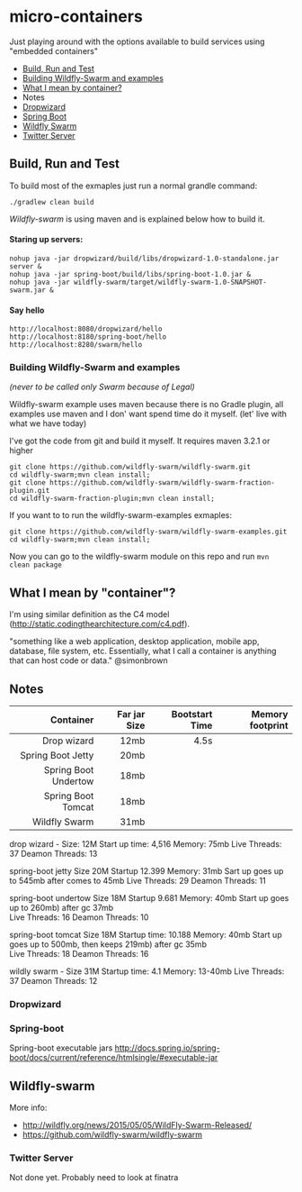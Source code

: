 # micro-containers

Just playing around with the options available to build services using "embedded containers" 


* [Build, Run and Test](#build-run-and-test)
 * [Building Wildfly-Swarm and examples](#building-wildfly-swarm-and-examples)
* [What I mean by container?](#what-i-mean-by-container)
* Notes
 * [Dropwizard](#dropwizard)
 * [Spring Boot](#spring-boot)
 * [Wildfly Swarm](#wildfly-swarm)
 * [Twitter Server](#twitter-server)


## Build, Run and Test

To build most of the exmaples just run a normal grandle command:

    ./gradlew clean build
        
*Wildfly-swarm* is using maven and is explained below how to build it. 

#### Staring up servers:

    nohup java -jar dropwizard/build/libs/dropwizard-1.0-standalone.jar server &
    nohup java -jar spring-boot/build/libs/spring-boot-1.0.jar &
    nohup java -jar wildfly-swarm/target/wildfly-swarm-1.0-SNAPSHOT-swarm.jar &
   
#### Say hello   
   
    http://localhost:8080/dropwizard/hello
    http://localhost:8180/spring-boot/hello
    http://localhost:8280/swarm/hello
 
### Building Wildfly-Swarm and examples 
*(never to be called only Swarm because of Legal)*
 
Wildfly-swarm example uses maven because there is no Gradle plugin, all examples use maven and I don' want spend time do it myself. (let' live with what we have today)  
 
I've got the code from git and build it myself. It requires maven 3.2.1 or higher
 
    git clone https://github.com/wildfly-swarm/wildfly-swarm.git
    cd wildfly-swarm;mvn clean install;
    git clone https://github.com/wildfly-swarm/wildfly-swarm-fraction-plugin.git
    cd wildfly-swarm-fraction-plugin;mvn clean install;

If you want to to run the wildfly-swarm-examples exmaples:

    git clone https://github.com/wildfly-swarm/wildfly-swarm-examples.git
    cd wildfly-swarm;mvn clean install;
    
Now you can go to the wildfly-swarm module on this repo and run `mvn clean package`     
        

## What I mean by "container"?
I'm using similar definition as the C4 model  (http://static.codingthearchitecture.com/c4.pdf).
 
"something like a web application, desktop application, mobile app, database, file system, etc. Essentially, what I call a container is anything that can host code or data." @simonbrown

## Notes


|Container               | Far jar Size | Bootstart Time | Memory footprint | 
|-----------------------:|-------------:|---------------:|-----------------:|
|Drop wizard             |12mb          | 4.5s           |                  |
|Spring Boot Jetty       |20mb
|Spring Boot Undertow    |18mb
|Spring Boot Tomcat      |18mb
|Wildfly Swarm           |31mb



drop wizard - 
Size: 12M
Start up time: 4,516
Memory: 75mb
Live Threads: 37
Deamon Threads: 13

spring-boot jetty
Size 20M
Startup 12.399
Memory: 31mb
   Sart up goes up to  545mb after comes to 45mb
Live Threads: 29
Deamon Threads: 11

spring-boot undertow 
Size 18M
Startup 9.681
Memory: 40mb
	Start up goes up to 260mb) after gc 37mb 	
Live Threads: 16
Deamon Threads: 10

spring-boot tomcat 
Size 18M
Startup time: 10.188
Memory: 40mb
	Start up goes up to 500mb, then keeps 219mb) after gc 35mb 	
Live Threads: 18
Deamon Threads: 16

wildly swarm - 
Size 31M
Startup time: 4.1 
Memory: 13-40mb
Live Threads: 37
Deamon Threads: 12



### Dropwizard

### Spring-boot

Spring-boot executable jars
http://docs.spring.io/spring-boot/docs/current/reference/htmlsingle/#executable-jar

## Wildfly-swarm

More info: 
* http://wildfly.org/news/2015/05/05/WildFly-Swarm-Released/
* https://github.com/wildfly-swarm/wildfly-swarm

### Twitter Server
Not done yet. Probably need to look at finatra
 


